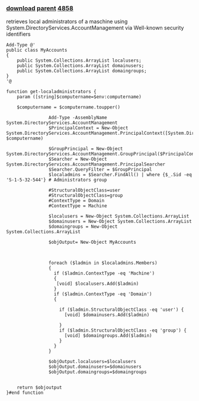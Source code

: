 ﻿---
pid:            4857
parent:         4854
children:       4858
poster:         Carsten Krger
title:          
date:           2014-01-30 17:27:11
description:    retrieves local administrators of a maschine using System.DirectoryServices.AccountManagement via Well-known security identifiers
format:         posh
---

# 

### [download](4857.ps1) [parent](4854.md) [4858](4858.md)

retrieves local administrators of a maschine using System.DirectoryServices.AccountManagement via Well-known security identifiers

```posh
Add-Type @'
public class MyAccounts
{
    public System.Collections.ArrayList localusers; 
    public System.Collections.ArrayList domainusers;
    public System.Collections.ArrayList domaingroups;
}
'@   

function get-localadministrators {
    param ([string]$computername=$env:computername)

    $computername = $computername.toupper()
    
                Add-Type -AssemblyName System.DirectoryServices.AccountManagement
                $PrincipalContext = New-Object System.DirectoryServices.AccountManagement.PrincipalContext([System.DirectoryServices.AccountManagement.ContextType]::Machine, $computername)
                           
                $GroupPrincipal = New-Object System.DirectoryServices.AccountManagement.GroupPrincipal($PrincipalContext)
                $Searcher = New-Object System.DirectoryServices.AccountManagement.PrincipalSearcher
                $Searcher.QueryFilter = $GroupPrincipal
                $localadmins = $Searcher.FindAll() | where {$_.Sid -eq 'S-1-5-32-544'} # Administrators group
                
                #StructuralObjectClass=user
                #StructuralObjectClass=group
                #ContextType = Domain
                #ContextType = Machine
                                
                $localusers = New-Object System.Collections.ArrayList
                $domainusers = New-Object System.Collections.ArrayList
                $domaingroups = New-Object System.Collections.ArrayList
                
                $objOutput= New-Object MyAccounts
                
                
                
                foreach ($ladmin in $localadmins.Members)
                {
                  if ($ladmin.ContextType -eq 'Machine')
                  {
                   [void] $localusers.Add($ladmin)
                  }                                 
                  if ($ladmin.ContextType -eq 'Domain')
                  {
                           
                    if ($ladmin.StructuralObjectClass -eq 'user') {
                      [void] $domainusers.Add($ladmin)

                    }                  
                    if ($ladmin.StructuralObjectClass -eq 'group') {
                      [void] $domaingroups.Add($ladmin)
                    }
                  }                                        
                }    
                
                $objOutput.localusers=$localusers
                $objOutput.domainusers=$domainusers
                $objOutput.domaingroups=$domaingroups
                
                    
    return $objoutput
}#end function
```
